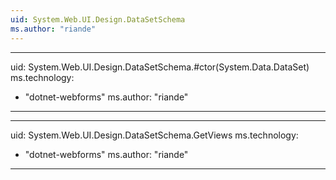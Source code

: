 ```yaml
---
uid: System.Web.UI.Design.DataSetSchema
ms.author: "riande"
---
```


---
uid: System.Web.UI.Design.DataSetSchema.#ctor(System.Data.DataSet)
ms.technology: 
  - "dotnet-webforms"
ms.author: "riande"
---

---
uid: System.Web.UI.Design.DataSetSchema.GetViews
ms.technology: 
  - "dotnet-webforms"
ms.author: "riande"
---
